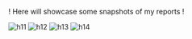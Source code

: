  ! Here will showcase some snapshots of my reports !

![h11](https://github.com/AlokS04/H1B_Visa_PowerBi/assets/149143517/8f8d2dc1-8d18-4d7e-ab8d-bdabd25af68b)
![h12](https://github.com/AlokS04/H1B_Visa_PowerBi/assets/149143517/01e9ee11-a09d-433f-aea0-2168946e8279)
![h13](https://github.com/AlokS04/H1B_Visa_PowerBi/assets/149143517/c07ca0c2-9738-42e7-ac4e-043b1c17a2c5)
![h14](https://github.com/AlokS04/H1B_Visa_PowerBi/assets/149143517/8d806b73-2103-46ea-a89b-96467cdbda40)
